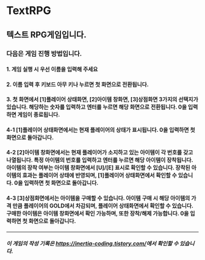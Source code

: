 # TextRPG
## 텍스트 RPG게임입니다.

### 다음은 게임 진행 방법입니다.
#### 1. 게임 실행 시 우선 이름을 입력해 주세요
#### 2. 이름 입력 후 키보드 아무 키나 누르면 첫 화면으로 전환됩니다.
#### 3. 첫 화면에서 [1]플레이어 상태화면, [2]아이템 창화면, [3]상점화면 3가지의 선택지가 있습니다. 해당하는 숫자를 입력하고 엔터를 누르면 해당 화면으로 전환됩니다. 0을 입력하면 게임이 종료됩니다.
#### 4-1 [1]플레이어 상태화면에서는 현재 플레이어의 상태가 표시됩니다. 0을 입력하면 첫 화면으로 돌아갑니다.
#### 4-2 [2]아이템 창화면에서는 현재 플레이어가 소지하고 있는 아이템이 각 번호를 갖고 나열됩니다. 특정 아이템의 번호를 입력하고 엔터를 누르면 해당 아이템이 장착됩니다. 아이템의 장착 여부는 아이템 창화면에서 [U]/[E] 표시로 확인할 수 있습니다. 장착된 아이템의 효과는 플레이어 상태에 반영되며, [1]플레이어 상태화면에서 확인할 수 있습니다. 0을 입력하면 첫 화면으로 돌아갑니다.
#### 4-3 [3]상점화면에서는 아이템을 구매할 수 있습니다. 아이템 구매 시 해당 아이템의 가격 만큼 플레이어의 GOLD에서 차감되며, 플레이어 상태화면에서 확인할 수 있습니다. 구매한 아이템은 아이템 창화면에서 확인 가능하며, 또한 장착/해제 가능합니다. 0을 입력하면 첫 화면으로 돌아갑니다.

***

##### 이 게임의 작성 기록은 <https://inertia-coding.tistory.com/>에서 확인할 수 있습니다.

